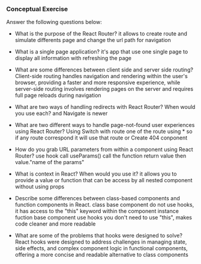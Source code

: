 ### Conceptual Exercise

Answer the following questions below:

- What is the purpose of the React Router?
it allows to create route and simulate differents page and change the url path for navigation 

- What is a single page application?
it's app that use one single page to display all information with refreshing the page

- What are some differences between client side and server side routing?
Client-side routing handles navigation and rendering within the user's browser, providing a faster 
and more responsive experience, while server-side routing involves rendering pages on the server 
and requires full page reloads during navigation

- What are two ways of handling redirects with React Router? When would you use each?
<Redirect /> and <Navigate />  Navigate is newer 

- What are two different ways to handle page-not-found user experiences using React Router? 
Using Switch with route one of the route using * so if any route correspond it will use that route or Create 404 conponent 

- How do you grab URL parameters from within a component using React Router?
use hook call useParams() call the function return value then value."name of the params"

- What is context in React? When would you use it?
it allows you to provide a value or function  that can be access by all nested component without using props 

- Describe some differences between class-based components and function
  components in React.
  class base component do not use hooks, it has access to the "this" keyword within the component instance
  fuction base component use hooks you don't need to use "this", makes code cleaner and more readable 

- What are some of the problems that hooks were designed to solve?
React hooks were designed to address challenges in managing state, side effects, 
and complex component logic in functional components, offering a more concise and readable alternative to class components
